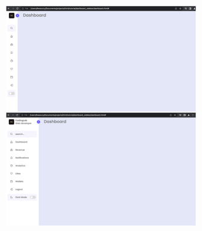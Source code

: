 <img src="https://github.com/Oluwafemi0612/sidebar_dashboard/blob/main/screenshoot/image1.png?raw=true" alt="close dashboard">

<img src="https://github.com/Oluwafemi0612/sidebar_dashboard/blob/main/screenshoot/image2.png?raw=true" alt="open dashboard">